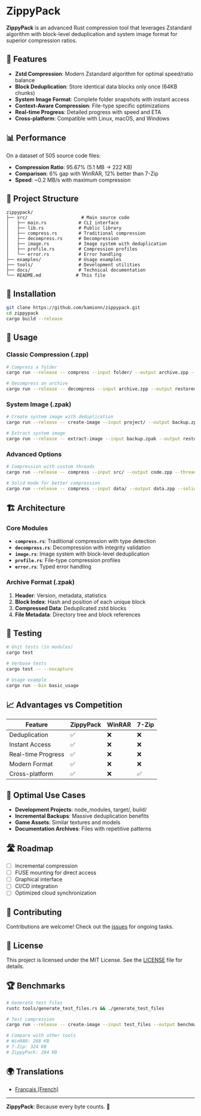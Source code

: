 # ZippyPack

**ZippyPack** is an advanced Rust compression tool that leverages Zstandard algorithm with block-level deduplication and system image format for superior compression ratios.

## 🚀 Features

- **Zstd Compression**: Modern Zstandard algorithm for optimal speed/ratio balance
- **Block Deduplication**: Store identical data blocks only once (64KB chunks)
- **System Image Format**: Complete folder snapshots with instant access
- **Context-Aware Compression**: File-type specific optimizations
- **Real-time Progress**: Detailed progress with speed and ETA
- **Cross-platform**: Compatible with Linux, macOS, and Windows

## 📊 Performance

On a dataset of 505 source code files:
- **Compression Ratio**: 95.67% (5.1 MB → 222 KB)
- **Comparison**: 6% gap with WinRAR, 12% better than 7-Zip
- **Speed**: ~0.2 MB/s with maximum compression

## 📁 Project Structure

```
zippypack/
├── src/                    # Main source code
│   ├── main.rs            # CLI interface
│   ├── lib.rs             # Public library
│   ├── compress.rs        # Traditional compression
│   ├── decompress.rs      # Decompression
│   ├── image.rs           # Image system with deduplication
│   ├── profile.rs         # Compression profiles
│   └── error.rs           # Error handling
├── examples/              # Usage examples
├── tools/                 # Development utilities
├── docs/                  # Technical documentation
└── README.md             # This file
```

## 🔧 Installation

```bash
git clone https://github.com/kamionn/zippypack.git
cd zippypack
cargo build --release
```

## 📖 Usage

### Classic Compression (.zpp)
```bash
# Compress a folder
cargo run --release -- compress --input folder/ --output archive.zpp --level 22

# Decompress an archive
cargo run --release -- decompress --input archive.zpp --output restored_folder/
```

### System Image (.zpak)
```bash
# Create system image with deduplication
cargo run --release -- create-image --input project/ --output backup.zpak --level 22

# Extract system image
cargo run --release -- extract-image --input backup.zpak --output restored_project/
```

### Advanced Options
```bash
# Compression with custom threads
cargo run --release -- compress --input src/ --output code.zpp --threads 8 --level 15

# Solid mode for better compression
cargo run --release -- compress --input data/ --output data.zpp --solid --level 22
```

## 🏗️ Architecture

### Core Modules
- **`compress.rs`**: Traditional compression with type detection
- **`decompress.rs`**: Decompression with integrity validation
- **`image.rs`**: Image system with block-level deduplication
- **`profile.rs`**: File-type compression profiles
- **`error.rs`**: Typed error handling

### Archive Format (.zpak)
1. **Header**: Version, metadata, statistics
2. **Block Index**: Hash and position of each unique block
3. **Compressed Data**: Deduplicated zstd blocks
4. **File Metadata**: Directory tree and block references

## 🧪 Testing

```bash
# Unit tests (in modules)
cargo test

# Verbose tests
cargo test -- --nocapture

# Usage example
cargo run --bin basic_usage
```

## 📈 Advantages vs Competition

| Feature | ZippyPack | WinRAR | 7-Zip |
|---------|-----------|--------|-------|
| Deduplication | ✅ | ❌ | ❌ |
| Instant Access | ✅ | ❌ | ❌ |
| Real-time Progress | ✅ | ❌ | ❌ |
| Modern Format | ✅ | ❌ | ❌ |
| Cross-platform | ✅ | ❌ | ✅ |

## 🔬 Optimal Use Cases

- **Development Projects**: node_modules, target/, build/
- **Incremental Backups**: Massive deduplication benefits
- **Game Assets**: Similar textures and models
- **Documentation Archives**: Files with repetitive patterns

## 🛣️ Roadmap

- [ ] Incremental compression
- [ ] FUSE mounting for direct access
- [ ] Graphical interface
- [ ] CI/CD integration
- [ ] Optimized cloud synchronization

## 🤝 Contributing

Contributions are welcome! Check out the [issues](https://github.com/Kamionn/zippypack/issues) for ongoing tasks.

## 📄 License

This project is licensed under the MIT License. See the [LICENSE](LICENSE) file for details.

## 🏆 Benchmarks

```bash
# Generate test files
rustc tools/generate_test_files.rs && ./generate_test_files

# Test compression
cargo run --release -- create-image --input test_files --output benchmark.zpak --level 22

# Compare with other tools
# WinRAR: 268 KB
# 7-Zip: 324 KB  
# ZippyPack: 284 KB
```

## 🌍 Translations

- [Français (French)](README_FR.md)

---

**ZippyPack**: Because every byte counts. 🚀
